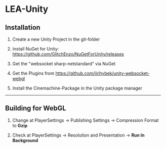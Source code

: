 # LEA-Unity

## Installation
1. Create a new Unity Project in the git-folder

2. Install NuGet for Unity: https://github.com/GlitchEnzo/NuGetForUnity/releases

3. Get the "websocket sharp-netstandard" via NuGet

4. Get the Plugins from https://github.com/jirihybek/unity-websocket-webgl

5. Install the Cinemachine-Package in the Unity package manager

---

## Building for WebGL
1. Change at PlayerSettings -> Publishing Settings -> Compression Format to __Gzip__

2. Check at PlayerSettings -> Resolution and Presentation -> __Run In Background__